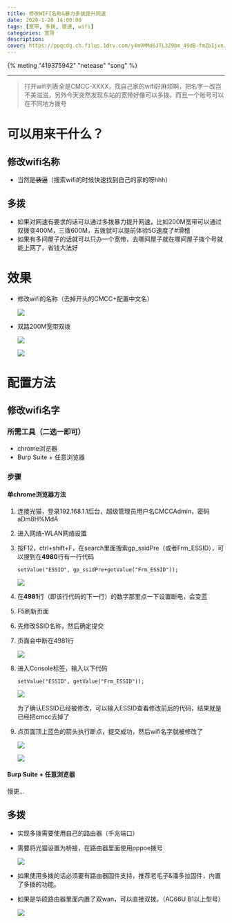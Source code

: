 ```yaml
---
title: 修改WIFI名称&暴力多拨提升网速
date: 2020-1-20 14:00:00
tags: [宽带, 多拨, 提速, wifi]
categories: 宽带
description: 
cover: https://ppqcdg.ch.files.1drv.com/y4m9MMd6JTL3Z9bm_49dB-fmZbIjxnJCJ7qdF14Q8UPo0_2TD4_gT_ZFunSr_Q67ribivOgpkJSJdqW-idtqkuKJK0IrxCD7VJLTftdrnW0Z6iUUV9D8xROGkQnffOoWAHHOmtmJ171_FIBiaPsixkJy_RzgNijckg_THurGP_ZwdsGkPgX_29DxOWvA3P1kHL8yyEGt2giY5WObViUvX4nGw?width=1071&height=581&cropmode=none
---
```


{% meting "419375942" "netease" "song" %}

---



> 打开wifi列表全是CMCC-XXXX，找自己家的wifi好麻烦啊，把名字一改岂不美滋滋，另外今天突然发现东站的宽带好像可以多拨，而且一个账号可以在不同地方拨号



# 可以用来干什么？



## 修改wifi名称

- 当然是~~装逼~~（搜索wifi的时候快速找到自己的家的呀hhh）



## 多拨

- 如果对网速有要求的话可以通过多拨暴力提升网速，比如200M宽带可以通过双拨变400M，三拨600M，五拨就可以提前体验5G速度了#滑稽
- 如果有多间屋子的话就可以只办一个宽带，去哪间屋子就在哪间屋子拨个号就能上网了，省钱大法好



# 效果

- 修改wifi的名称（去掉开头的CMCC+配置中文名）

  ![](https://pptqdq.ch.files.1drv.com/y4mBJZ-mW2qN-3RoSAsYiePZ_-zsIiGgFIaZSDokxG8KsBfJO2MtXxqDO0N8c8HMsKyn5Hqqe-uRuIOhs0hfA307vvA1ZEuuGAhgUx6CkceI7jk2XILRg5zWMaEUkPb24_s4_eXf2pST1aGrNrf7g0kksKPji9DUo5qhZ3obonjjks0n0N4gBiON-L6g7maEqHYR66jWhtqUiJyLhumLtvmdQ?width=371&height=660&cropmode=none)

- 双路200M宽带双拨

  ![](https://ppqbdg.ch.files.1drv.com/y4mIfCsNxDB6CLQOYWnbz_ZhzI2YYzqdXBg1Tm454FGzFM6PoghY6Y97HgOykrTsEVENTytObilCqtQwoRV1FXs1z1UJTBUP63WXMz7RPM5v-uYPOPeaeR5MQiCaYVB3JNyah6zg_TVqeSufU_iMpO9AJH2eGdxK0sXwcynDlUgGNUIasu8RmE1zqfxqgtgimSuO8C_Exe13bR1qL9Fcj-M5A?width=790&height=395&cropmode=none)

  ![](https://ppqcdg.ch.files.1drv.com/y4m9MMd6JTL3Z9bm_49dB-fmZbIjxnJCJ7qdF14Q8UPo0_2TD4_gT_ZFunSr_Q67ribivOgpkJSJdqW-idtqkuKJK0IrxCD7VJLTftdrnW0Z6iUUV9D8xROGkQnffOoWAHHOmtmJ171_FIBiaPsixkJy_RzgNijckg_THurGP_ZwdsGkPgX_29DxOWvA3P1kHL8yyEGt2giY5WObViUvX4nGw?width=1071&height=581&cropmode=none)



# 配置方法



## 修改wifi名字

### 所需工具（二选一即可）

- chrome浏览器
- Burp Suite + 任意浏览器

### 步骤

#### 单chrome浏览器方法

1. 连接光猫，登录192.168.1.1后台，超级管理员用户名CMCCAdmin，密码aDm8H%MdA
2. 进入网络-WLAN网络设置

3. 按F12，ctrl+shift+F，在search里面搜索gp_ssidPre（或者Frm_ESSID），可以搜到在**4980**行有一行代码

   ``` 
   setValue("ESSID", gp_ssidPre+getValue("Frm_ESSID"));
   ```

   ![](https://ppqedg.ch.files.1drv.com/y4mGT1R2WBo13RDfywEpFkZ-kad16l5cjofSwSx2zCumi1L0-B2ph6dP4pL_KdkHIOQMaXEeh1eY_rHB5Ve51HhYGsq-oI0qoLbYgV8C6yY-WlS8GEBbm8sHj1s7YCzPxonaAiM0NxjJ-sWLw3Sc4JVQfQZ8_VWj6d4vTf_thqbGSVJgwtbGzmjEak_2xNRwBBpoNPYSXqzRoCMDSwONy-K2w?width=1920&height=942&cropmode=none)

4. 在**4981**行（即该行代码的下一行）的数字那里点一下设置断电，会变蓝

5. F5刷新页面

6. 先修改SSID名称，然后确定提交

7. 页面会中断在4981行

   ![](https://ppqddg.ch.files.1drv.com/y4mHEmuS0gEe_JDnnjiArZ-5KyKWi6P6KeJhdBTVKMCzy3szk1jtt8-mXabBBIKHzIioKeeG93HZkbp-4Hv4x4Vapa9eCf0S-Mj3tZnDWQs_cm0QbyYzR1KnqB5StUtpQHzReY-m43brC4y-JofHRgF6r3lx-DjqhJdZaMPX_h7iCL9BCeVbF7uyq0JF12RoWqw3nsaD8Z1I3NRjBbVHwEPLg?width=1920&height=943&cropmode=none)

8. 进入Console标签，输入以下代码

   ````
   setValue("ESSID", getValue("Frm_ESSID"));
   ````

   ![](https://95qcdg.ch.files.1drv.com/y4mBBYKOwQS4zojZt31ATs8kmKWOTVx5gd3p31YZMbZ8U4jR98OZACErLTdQVLTOB0c0oKex-_UVV5O0a8-HqDuKnvvNTJXq5hsioc42X-6-X7Yw6t8f7gXUAHNxu5Bmg95Pl_2Oa1JsJUI6YSaH28n8KEShk_AzzG5EUv1M5wVt9VIRyssxrv7zKBUa_vRX7o3A4p_Ondkg5GZLer0EVTnYA?width=1920&height=938&cropmode=none)

   为了确认ESSID已经被修改，可以输入ESSID查看修改前后的代码，结果就是已经把cmcc去掉了

9. 点页面顶上蓝色的箭头执行断点，提交成功，然后wifi名字就被修改了

   ![](https://95tqdq.ch.files.1drv.com/y4mLowTxTPtn0g5jxT9O9nRvYr9c0haevAuV16o7Ifd22P5qrZjcdNxH8GIVyrml2-A2CSMl1lv7CnUqIt95cCts8Eau4l7d7ukj2I8J9f4kQynKcAaUwpr87v--5uH5ogYSgT_lk5DfnPzFGBgBjV4Qkwaotff4RCWBItqDYVKScvYetc2-qCBYLQam1_3M9KqlkxPRcde9FwptG_j6cwCSw?width=1035&height=185&cropmode=none)

   ![](https://pptqdq.ch.files.1drv.com/y4mBJZ-mW2qN-3RoSAsYiePZ_-zsIiGgFIaZSDokxG8KsBfJO2MtXxqDO0N8c8HMsKyn5Hqqe-uRuIOhs0hfA307vvA1ZEuuGAhgUx6CkceI7jk2XILRg5zWMaEUkPb24_s4_eXf2pST1aGrNrf7g0kksKPji9DUo5qhZ3obonjjks0n0N4gBiON-L6g7maEqHYR66jWhtqUiJyLhumLtvmdQ?width=371&height=660&cropmode=none)



#### Burp Suite + 任意浏览器

慢更...



## 多拨

- 实现多拨需要使用自己的路由器（千兆端口）

- 需要将光猫设置为桥接，在路由器里面使用pppoe拨号

  ![](https://95qadg.ch.files.1drv.com/y4mZdqSghJOmPL07KH7WpVou7sqNLIp2W6vANxUznlhug-kI3mvdrQofVcUscNa21WeGe5Lgv0gcC7KosJgC4tN8pNmLC-ml442TDT_LLnyru_LG0F_QKCmpchtXnXqJ7cSZLXDLyBVnWxHgJ_89IZXyerJYaUf2zXlWVKx6f7Sc1QdnyrlimUDAKom4fmjhIvFN7fYZ8vytqApBk9UKTb2Kw?width=937&height=571&cropmode=none)

- 如果使用多拨的话必须要有路由器固件支持，推荐老毛子&潘多拉固件，内置了多拨的功能。

- 如果是华硕路由器里面内置了双wan，可以直接双拨。（AC66U B1以上型号）

  ![](https://ppqbdg.ch.files.1drv.com/y4mIfCsNxDB6CLQOYWnbz_ZhzI2YYzqdXBg1Tm454FGzFM6PoghY6Y97HgOykrTsEVENTytObilCqtQwoRV1FXs1z1UJTBUP63WXMz7RPM5v-uYPOPeaeR5MQiCaYVB3JNyah6zg_TVqeSufU_iMpO9AJH2eGdxK0sXwcynDlUgGNUIasu8RmE1zqfxqgtgimSuO8C_Exe13bR1qL9Fcj-M5A?width=790&height=395&cropmode=none)

